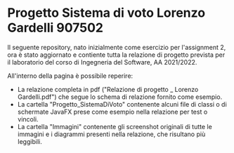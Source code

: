 # Progetto Sistema di voto    Lorenzo Gardelli 907502

Il seguente repository, nato inizialmente come esercizio per l'assignment 2, ora è stato aggiornato e contiente tutta la relazione di progetto prevista per il laboratorio del corso di Ingegneria del Software, AA 2021/2022.

All'interno della pagina è possibile reperire:
- La relazione completa in pdf ("Relazione di progetto _ Lorenzo Gardelli.pdf") che segue lo schema di relazione fornito come esempio.
- La cartella "Progetto_SistemaDiVoto" contenente alcuni file di classi o di schermate JavaFX prese come esempio nella relazione per test o vincoli.
- La cartella "Immagini" contenente gli screenshot originali di tutte le immagini e i diagrammi presenti nella relazione, che risultano più leggibili.
